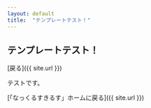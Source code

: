```yaml
--- 
layout: default
title:  "テンプレートテスト！"
---
```


## テンプレートテスト！

 [戻る]({{ site.url }}) 

テストです。


 [「なっくるすきるす」ホームに戻る]({{ site.url }}) 

